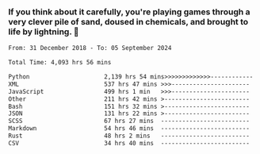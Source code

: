 ### If you think about it carefully, you're playing games through a very clever pile of sand, doused in chemicals, and brought to life by lightning.  👋


<!--START_SECTION:waka-->

```txt
From: 31 December 2018 - To: 05 September 2024

Total Time: 4,093 hrs 56 mins

Python                     2,139 hrs 54 mins>>>>>>>>>>>>>------------   52.28 %
XML                        537 hrs 47 mins >>>----------------------   13.14 %
JavaScript                 499 hrs 1 min   >>>----------------------   12.19 %
Other                      211 hrs 42 mins >------------------------   05.17 %
Bash                       151 hrs 32 mins >------------------------   03.70 %
JSON                       131 hrs 22 mins >------------------------   03.21 %
SCSS                       67 hrs 27 mins  -------------------------   01.65 %
Markdown                   54 hrs 46 mins  -------------------------   01.34 %
Rust                       48 hrs 2 mins   -------------------------   01.17 %
CSV                        34 hrs 40 mins  -------------------------   00.85 %
```

<!--END_SECTION:waka-->
